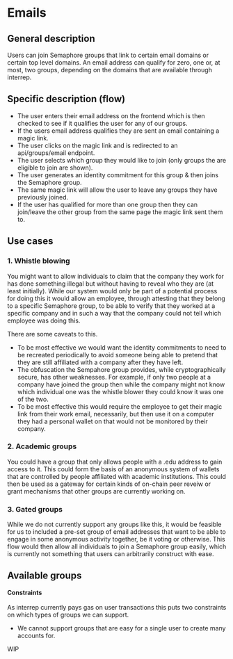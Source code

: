# Emails

## General description
Users can join Semaphore groups that link to certain email domains or certain top level domains. An email address can qualify for zero, one or, at most, two groups, depending on the domains that are available through interrep. 

## Specific description (flow)
- The user enters their email address on the frontend which is then checked to see if it qualifies the user for any of our groups.
- If the users email address qualifies they are sent an email containing a magic link.
- The user clicks on the magic link and is redirected to an api/groups/email endpoint.
- The user selects which group they would like to join (only groups the are eligible to join are shown).
- The user generates an identity commitment for this group & then joins the Semaphore group.
- The same magic link will allow the user to leave any groups they have previously joined.
- If the user has qualified for more than one group then they can join/leave the other group from the same page the magic link sent them to.

## Use cases
### 1. Whistle blowing
You might want to allow individuals to claim that the company they work for has done something illegal but without having to reveal who they are (at least initially). While our system would only be part of a potential process for doing this it would allow an employee, through attesting that they belong to a specific Semaphore group, to be able to verify that they worked at a specific company and in such a way that the company could not tell which employee was doing this.

There are some caveats to this. 
- To be most effective we would want the identity commitments to need to be recreated periodically to avoid someone being able to pretend that they are still affiliated with a company after they have left.
- The obfuscation the Sempahore group provides, while cryptographically secure, has other weaknesses. For example, if only two people at a company have joined the group then while the company might not know which individual one was the whistle blower they could know it was one of the two.
- To be most effective this would require the employee to get their magic link from their work email, necessarily, but then use it on a computer they had a personal wallet on that would not be monitored by their company.

### 2. Academic groups
You could have a group that only allows people with a .edu address to gain access to it. This could form the basis of an anonymous system of wallets that are controlled by people affiliated with academic institutions. This could then be used as a gateway for certain kinds of on-chain peer reveiw or grant mechanisms that other groups are currently working on. 

### 3. Gated groups
While we do not currently support any groups like this, it would be feasible for us to included a pre-set group of email addresses that want to be able to engage in some anonymous activity together, be it voting or otherwise. This flow would then allow all individuals to join a Semaphore group easily, which is currently not something that users can arbitrarily construct with ease. 

## Available groups

<b>Constraints</b> <br></br>
As interrep currently pays gas on user transactions this puts two constraints on which types of groups we can support.
- We cannot support groups that are easy for a single user to create many accounts for.  

WIP
